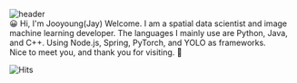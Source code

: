 
![header](https://capsule-render.vercel.app/api?height=150&text=Welcome&desc=Jooyoung's%20github&color=FFD580&fontAlignY=30&fontColor=ffffff&animation=fadeIn&fontSize=60&descAlign=75&descAlignY=40&type=waving)<br />
😀 Hi, I'm Jooyoung(Jay) Welcome. I am a spatial data scientist and image machine learning developer. The languages I mainly use are Python, Java, and C++. Using Node.js, Spring, PyTorch, and YOLO as frameworks.<br /> Nice to meet you, and thank you for visiting. 👋 <br />

![Hits](https://hits.seeyoufarm.com/api/count/incr/badge.svg?url=https%3A%2F%2Fgithub.com%2FJooyoung01%2F&count_bg=%2379C83D&title_bg=%23555555&icon=angellist.svg&icon_color=%23E7E7E7&title=hits&edge_flat=false)
